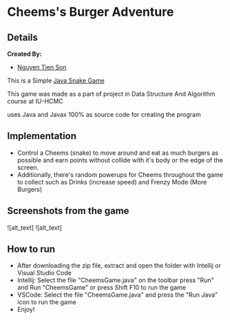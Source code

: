 # Cheems's Burger Adventure
## Details
**Created By:**
- [Nguyen Tien Son](https://github.com/Lynxions)

This is a Simple [Java Snake Game](https://en.wikipedia.org/wiki/Snake_(video_game_genre))

This game was made as a part of project in Data Structure And Algorithm course at IU-HCMC

uses Java and Javax 100% as source code for creating the program

## Implementation
- Control a Cheems (snake) to move around and eat as much burgers as possible and earn points without collide with it's body or the edge of the screen.
- Additionally, there's random powerups for Cheems throughout the game to collect such as Drinks (increase speed) and Frenzy Mode (More Burgers)

## Screenshots from the game
![alt_text]
![alt_text]

## How to run
- After downloading the zip file, extract and open the folder with Intellij or Visual Studio Code
- Intellij: Select the file "CheemsGame.java" on the toolbar press "Run" and Run "CheemsGame" or press Shift F10 to run the game
- VSCode: Select the file "CheemsGame.java" and press the "Run Java" icon to run the game
- Enjoy!
